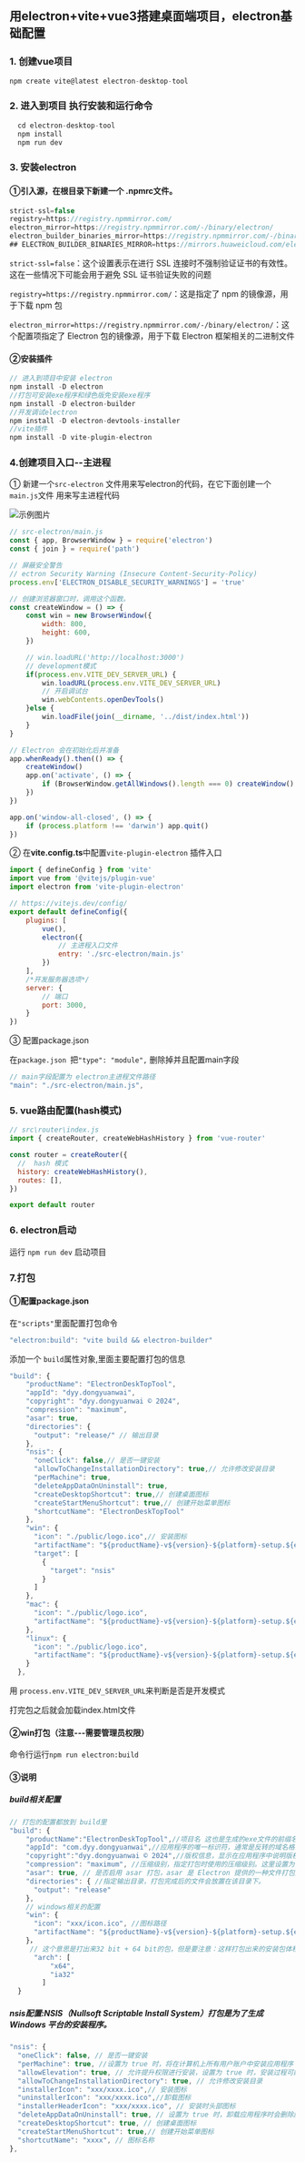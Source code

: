 ## 用electron+vite+vue3搭建桌面端项目，electron基础配置

### 1. 创建vue项目

```javascript
npm create vite@latest electron-desktop-tool
```

### 2. 进入到项目 执行安装和运行命令

```javascript
  cd electron-desktop-tool
  npm install
  npm run dev
```

### 3. 安装electron

####     ①引入源，在根目录下新建一个 .npmrc文件。

```javascript
strict-ssl=false
registry=https://registry.npmmirror.com/
electron_mirror=https://registry.npmmirror.com/-/binary/electron/
electron_builder_binaries_mirror=https://registry.npmmirror.com/-/binary/electron-builder-binaries/
## ELECTRON_BUILDER_BINARIES_MIRROR=https://mirrors.huaweicloud.com/electron-builder-binaries/ 
```
`strict-ssl=false`：这个设置表示在进行 SSL 连接时不强制验证证书的有效性。这在一些情况下可能会用于避免 SSL 证书验证失败的问题

`registry=https://registry.npmmirror.com/`：这是指定了 npm 的镜像源，用于下载 npm 包

`electron_mirror=https://registry.npmmirror.com/-/binary/electron/`：这个配置项指定了 Electron 包的镜像源，用于下载 Electron 框架相关的二进制文件

#### 	②安装插件

```javascript
// 进入到项目中安装 electron
npm install -D electron
//打包可安装exe程序和绿色版免安装exe程序
npm install -D electron-builder
//开发调试electron
npm install -D electron-devtools-installer
//vite插件
npm install -D vite-plugin-electron
```

### 4.创建项目入口--主进程

① 新建一个`src-electron` 文件用来写electron的代码，在它下面创建一个 `main.js`文件 用来写主进程代码

![示例图片](./images/electron-1.jpg)

```javascript
// src-electron/main.js
const { app, BrowserWindow } = require('electron')
const { join } = require('path')

// 屏蔽安全警告
// ectron Security Warning (Insecure Content-Security-Policy)
process.env['ELECTRON_DISABLE_SECURITY_WARNINGS'] = 'true'

// 创建浏览器窗口时，调用这个函数。
const createWindow = () => {
    const win = new BrowserWindow({
        width: 800,
        height: 600,
    })

    // win.loadURL('http://localhost:3000')
    // development模式
    if(process.env.VITE_DEV_SERVER_URL) {
        win.loadURL(process.env.VITE_DEV_SERVER_URL)
        // 开启调试台
        win.webContents.openDevTools()
    }else {
        win.loadFile(join(__dirname, '../dist/index.html'))
    }
}

// Electron 会在初始化后并准备
app.whenReady().then(() => {
    createWindow()
    app.on('activate', () => {
        if (BrowserWindow.getAllWindows().length === 0) createWindow()
    })
})

app.on('window-all-closed', () => {
    if (process.platform !== 'darwin') app.quit()
})
```

② 在**vite.config.ts**中配置`vite-plugin-electron` 插件入口

```javascript
import { defineConfig } from 'vite'
import vue from '@vitejs/plugin-vue'
import electron from 'vite-plugin-electron'

// https://vitejs.dev/config/
export default defineConfig({
    plugins: [
        vue(),
        electron({
            // 主进程入口文件
            entry: './src-electron/main.js'
        })
    ],
    /*开发服务器选项*/
    server: {
        // 端口
        port: 3000,
    }
})

```

③ 配置package.json

在`package.json `把`"type": "module",` 删除掉并且配置main字段

```javascript
// main字段配置为 electron主进程文件路径
"main": "./src-electron/main.js",
```

### 5. vue路由配置(hash模式)

```javascript
// src\router\index.js
import { createRouter, createWebHashHistory } from 'vue-router'

const router = createRouter({
  //  hash 模式
  history: createWebHashHistory(),
  routes: [],
})

export default router
```

### 6. electron启动

运行 `npm run dev` 启动项目

### 7.打包

#### ①配置package.json

在`"scripts"`里面配置打包命令

```java
"electron:build": "vite build && electron-builder"
```

添加一个 `build`属性对象,里面主要配置打包的信息

```javascript
"build": {
    "productName": "ElectronDeskTopTool",
    "appId": "dyy.dongyuanwai",
    "copyright": "dyy.dongyuanwai © 2024",
    "compression": "maximum",
    "asar": true, 
    "directories": {
      "output": "release/" // 输出目录
    },
    "nsis": {
      "oneClick": false,// 是否一键安装
      "allowToChangeInstallationDirectory": true,// 允许修改安装目录
      "perMachine": true,
      "deleteAppDataOnUninstall": true,
      "createDesktopShortcut": true,// 创建桌面图标
      "createStartMenuShortcut": true,// 创建开始菜单图标
      "shortcutName": "ElectronDeskTopTool"
    },
    "win": {
      "icon": "./public/logo.ico",// 安装图标
      "artifactName": "${productName}-v${version}-${platform}-setup.${ext}",//安装包名称
      "target": [
        {
          "target": "nsis"
        }
      ]
    },
    "mac": {
      "icon": "./public/logo.ico",
      "artifactName": "${productName}-v${version}-${platform}-setup.${ext}"
    },
    "linux": {
      "icon": "./public/logo.ico",
      "artifactName": "${productName}-v${version}-${platform}-setup.${ext}"
    }
  },

```

用 `process.env.VITE_DEV_SERVER_URL`来判断是否是开发模式

打完包之后就会加载index.html文件

#### ②win打包（注意---需要管理员权限）

命令行运行`npm run electron:build`

#### ③说明

##### build相关配置

```javascript
// 打包的配置都放到 build里
"build": {  
    "productName":"ElectronDeskTopTool",//项目名 这也是生成的exe文件的前缀名，也可以在每个环境中自行配置
    "appId": "com.dyy.dongyuanwai",//应用程序的唯一标识符，通常是反转的域名格式 
    "copyright":"dyy.dongyuanwai © 2024",//版权信息，显示在应用程序中说明版权归属的地方
    "compression": "maximum", //压缩级别，指定打包时使用的压缩级别。这里设置为"maximum"表示最大压缩
    "asar": true, // 是否启用 asar 打包，asar 是 Electron 提供的一种文件打包方式，能够提高应用程序的性能和安全性。
    "directories": { //指定输出目录，打包完成后的文件会放置在该目录下。
      "output": "release"
    }, 
    // windows相关的配置
    "win": {  
      "icon": "xxx/icon.ico", //图标路径 
      "artifactName": "${productName}-v${version}-${platform}-setup.${ext}" // 安装包名称
    }，
     // 这个意思是打出来32 bit + 64 bit的包，但是要注意：这样打包出来的安装包体积比较大，所以建议直接打32的安装包。
      "arch": [
          "x64",
          "ia32"
        ]
  }

```

##### nsis配置:NSIS（Nullsoft Scriptable Install System）打包是为了生成 Windows 平台的安装程序。

```javascript
"nsis": {
  "oneClick": false, // 是否一键安装
  "perMachine": true, //设置为 true 时，将在计算机上所有用户账户中安装应用程序；false 则只会在当前用户账户下安装
  "allowElevation": true, // 允许提升权限进行安装，设置为 true 时，安装过程可能会请求管理员权限
  "allowToChangeInstallationDirectory": true, // 允许修改安装目录
  "installerIcon": "xxx/xxxx.ico",// 安装图标
  "uninstallerIcon": "xxx/xxxx.ico",//卸载图标
  "installerHeaderIcon": "xxx/xxxx.ico", // 安装时头部图标
  "deleteAppDataOnUninstall": true, // 设置为 true 时，卸载应用程序时会删除应用程序的数据文件
  "createDesktopShortcut": true, // 创建桌面图标
  "createStartMenuShortcut": true,// 创建开始菜单图标
  "shortcutName": "xxxx", // 图标名称
},
```


